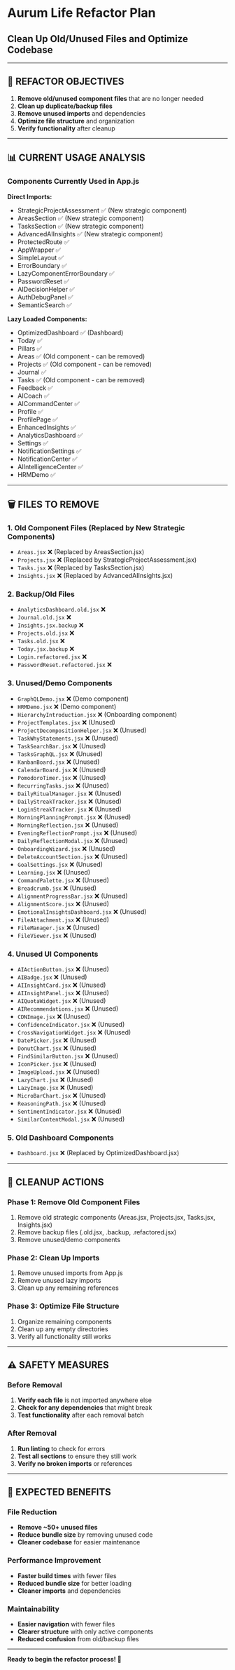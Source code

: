 # Aurum Life Refactor Plan
## Clean Up Old/Unused Files and Optimize Codebase

---

## 🎯 **REFACTOR OBJECTIVES**

1. **Remove old/unused component files** that are no longer needed
2. **Clean up duplicate/backup files** 
3. **Remove unused imports** and dependencies
4. **Optimize file structure** and organization
5. **Verify functionality** after cleanup

---

## 📊 **CURRENT USAGE ANALYSIS**

### **Components Currently Used in App.js**
**Direct Imports:**
- StrategicProjectAssessment ✅ (New strategic component)
- AreasSection ✅ (New strategic component)  
- TasksSection ✅ (New strategic component)
- AdvancedAIInsights ✅ (New strategic component)
- ProtectedRoute ✅
- AppWrapper ✅
- SimpleLayout ✅
- ErrorBoundary ✅
- LazyComponentErrorBoundary ✅
- PasswordReset ✅
- AIDecisionHelper ✅
- AuthDebugPanel ✅
- SemanticSearch ✅

**Lazy Loaded Components:**
- OptimizedDashboard ✅ (Dashboard)
- Today ✅
- Pillars ✅
- Areas ✅ (Old component - can be removed)
- Projects ✅ (Old component - can be removed)
- Journal ✅
- Tasks ✅ (Old component - can be removed)
- Feedback ✅
- AICoach ✅
- AICommandCenter ✅
- Profile ✅
- ProfilePage ✅
- EnhancedInsights ✅
- AnalyticsDashboard ✅
- Settings ✅
- NotificationSettings ✅
- NotificationCenter ✅
- AIIntelligenceCenter ✅
- HRMDemo ✅

---

## 🗑️ **FILES TO REMOVE**

### **1. Old Component Files (Replaced by New Strategic Components)**
- `Areas.jsx` ❌ (Replaced by AreasSection.jsx)
- `Projects.jsx` ❌ (Replaced by StrategicProjectAssessment.jsx)
- `Tasks.jsx` ❌ (Replaced by TasksSection.jsx)
- `Insights.jsx` ❌ (Replaced by AdvancedAIInsights.jsx)

### **2. Backup/Old Files**
- `AnalyticsDashboard.old.jsx` ❌
- `Journal.old.jsx` ❌
- `Insights.jsx.backup` ❌
- `Projects.old.jsx` ❌
- `Tasks.old.jsx` ❌
- `Today.jsx.backup` ❌
- `Login.refactored.jsx` ❌
- `PasswordReset.refactored.jsx` ❌

### **3. Unused/Demo Components**
- `GraphQLDemo.jsx` ❌ (Demo component)
- `HRMDemo.jsx` ❌ (Demo component)
- `HierarchyIntroduction.jsx` ❌ (Onboarding component)
- `ProjectTemplates.jsx` ❌ (Unused)
- `ProjectDecompositionHelper.jsx` ❌ (Unused)
- `TaskWhyStatements.jsx` ❌ (Unused)
- `TaskSearchBar.jsx` ❌ (Unused)
- `TasksGraphQL.jsx` ❌ (Unused)
- `KanbanBoard.jsx` ❌ (Unused)
- `CalendarBoard.jsx` ❌ (Unused)
- `PomodoroTimer.jsx` ❌ (Unused)
- `RecurringTasks.jsx` ❌ (Unused)
- `DailyRitualManager.jsx` ❌ (Unused)
- `DailyStreakTracker.jsx` ❌ (Unused)
- `LoginStreakTracker.jsx` ❌ (Unused)
- `MorningPlanningPrompt.jsx` ❌ (Unused)
- `MorningReflection.jsx` ❌ (Unused)
- `EveningReflectionPrompt.jsx` ❌ (Unused)
- `DailyReflectionModal.jsx` ❌ (Unused)
- `OnboardingWizard.jsx` ❌ (Unused)
- `DeleteAccountSection.jsx` ❌ (Unused)
- `GoalSettings.jsx` ❌ (Unused)
- `Learning.jsx` ❌ (Unused)
- `CommandPalette.jsx` ❌ (Unused)
- `Breadcrumb.jsx` ❌ (Unused)
- `AlignmentProgressBar.jsx` ❌ (Unused)
- `AlignmentScore.jsx` ❌ (Unused)
- `EmotionalInsightsDashboard.jsx` ❌ (Unused)
- `FileAttachment.jsx` ❌ (Unused)
- `FileManager.jsx` ❌ (Unused)
- `FileViewer.jsx` ❌ (Unused)

### **4. Unused UI Components**
- `AIActionButton.jsx` ❌ (Unused)
- `AIBadge.jsx` ❌ (Unused)
- `AIInsightCard.jsx` ❌ (Unused)
- `AIInsightPanel.jsx` ❌ (Unused)
- `AIQuotaWidget.jsx` ❌ (Unused)
- `AIRecommendations.jsx` ❌ (Unused)
- `CDNImage.jsx` ❌ (Unused)
- `ConfidenceIndicator.jsx` ❌ (Unused)
- `CrossNavigationWidget.jsx` ❌ (Unused)
- `DatePicker.jsx` ❌ (Unused)
- `DonutChart.jsx` ❌ (Unused)
- `FindSimilarButton.jsx` ❌ (Unused)
- `IconPicker.jsx` ❌ (Unused)
- `ImageUpload.jsx` ❌ (Unused)
- `LazyChart.jsx` ❌ (Unused)
- `LazyImage.jsx` ❌ (Unused)
- `MicroBarChart.jsx` ❌ (Unused)
- `ReasoningPath.jsx` ❌ (Unused)
- `SentimentIndicator.jsx` ❌ (Unused)
- `SimilarContentModal.jsx` ❌ (Unused)

### **5. Old Dashboard Components**
- `Dashboard.jsx` ❌ (Replaced by OptimizedDashboard.jsx)

---

## 🧹 **CLEANUP ACTIONS**

### **Phase 1: Remove Old Component Files**
1. Remove old strategic components (Areas.jsx, Projects.jsx, Tasks.jsx, Insights.jsx)
2. Remove backup files (.old.jsx, .backup, .refactored.jsx)
3. Remove unused/demo components

### **Phase 2: Clean Up Imports**
1. Remove unused imports from App.js
2. Remove unused lazy imports
3. Clean up any remaining references

### **Phase 3: Optimize File Structure**
1. Organize remaining components
2. Clean up any empty directories
3. Verify all functionality still works

---

## ⚠️ **SAFETY MEASURES**

### **Before Removal**
1. **Verify each file** is not imported anywhere else
2. **Check for any dependencies** that might break
3. **Test functionality** after each removal batch

### **After Removal**
1. **Run linting** to check for errors
2. **Test all sections** to ensure they still work
3. **Verify no broken imports** or references

---

## 🎯 **EXPECTED BENEFITS**

### **File Reduction**
- **Remove ~50+ unused files**
- **Reduce bundle size** by removing unused code
- **Cleaner codebase** for easier maintenance

### **Performance Improvement**
- **Faster build times** with fewer files
- **Reduced bundle size** for better loading
- **Cleaner imports** and dependencies

### **Maintainability**
- **Easier navigation** with fewer files
- **Clearer structure** with only active components
- **Reduced confusion** from old/backup files

---

**Ready to begin the refactor process! 🚀**
